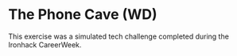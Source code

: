 # The Phone Cave (WD)

This exercise was a simulated tech challenge completed during the Ironhack CareerWeek.
